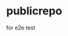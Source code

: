 # publicrepo
for e2e test














































































































































































































































































































































































































































































































































































































































































































































































































































































































































































































































































































































































































































































































































































































































































































































































































































































































































































































































































































































































































































































































































































































































































































































































































































































































































































































































































































































































































































































































































































































































































































































































































































































































































































































































